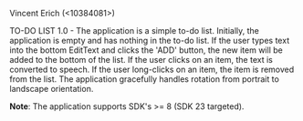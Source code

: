 Vincent Erich (<10384081>)

TO-DO LIST 1.0 - The application is a simple to-do list. Initially, the application is empty and
has nothing in the to-do list. If the user types text into the bottom EditText and clicks the 'ADD'
button, the new item will be added to the bottom of the list. If the user clicks on an item, the
text is converted to speech. If the user long-clicks on an item, the item is removed from the list.
The application gracefully handles rotation from portrait to landscape orientation.

<b>Note</b>: The application supports SDK's >= 8 (SDK 23 targeted).